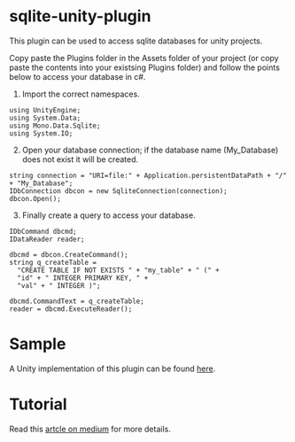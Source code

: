# sqlite-unity-plugin

This plugin can be used to access sqlite databases for unity projects.

Copy paste the Plugins folder in the Assets folder of your project (or copy paste the contents into your existsing Plugins folder) and follow the points below to access your database in c#.

1) Import the correct namespaces.
```
using UnityEngine;
using System.Data;
using Mono.Data.Sqlite;
using System.IO;
```

2) Open your database connection; if the database name (My_Database) does not exist it will be created.
```
string connection = "URI=file:" + Application.persistentDataPath + "/" + "My_Database";
IDbConnection dbcon = new SqliteConnection(connection);
dbcon.Open();
```
3) Finally create a query to access your database.
```
IDbCommand dbcmd;
IDataReader reader;

dbcmd = dbcon.CreateCommand();
string q_createTable = 
  "CREATE TABLE IF NOT EXISTS " + "my_table" + " (" +
  "id" + " INTEGER PRIMARY KEY, " +
  "val" + " INTEGER )";
  
dbcmd.CommandText = q_createTable;
reader = dbcmd.ExecuteReader();
```

# Sample
A Unity implementation of this plugin can be found [here](https://github.com/rizasif/sqlite-unity-plugin-example).

# Tutorial
Read this [artcle on medium](https://medium.com/@rizasif92/sqlite-and-unity-how-to-do-it-right-31991712190) for more details.
